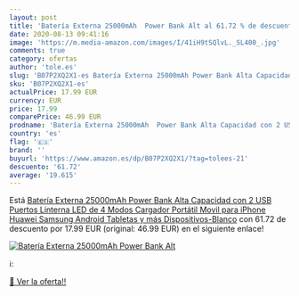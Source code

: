 ```yaml
---
layout: post
title: 'Batería Externa 25000mAh  Power Bank Alt al 61.72 % de descuento'
date: 2020-08-13 09:41:16
image: 'https://m.media-amazon.com/images/I/41iH9tSQlvL._SL400_.jpg'
comments: true
category: ofertas
author: 'tole.es'
slug: 'B07P2XQ2X1-es Batería Externa 25000mAh Power Bank Alta Capacidad con 2...'
sku: 'B07P2XQ2X1-es'
actualPrice: 17.99 EUR
currency: EUR
price: 17.99
comparePrice: 46.99 EUR
prodname: 'Batería Externa 25000mAh  Power Bank Alta Capacidad con 2 USB Puertos  Linterna LED de 4 Modos Cargador Portátil Movil para iPhone  Huawei  Samsung  Android  Tabletas y más Dispositivos-Blanco'
country: 'es'
flag: '🇪🇸'
brand: ''
buyurl: 'https://www.amazon.es/dp/B07P2XQ2X1/?tag=tolees-21'
descuento: '61.72'
average: '19.615'
---
```


Está [Batería Externa 25000mAh  Power Bank Alta Capacidad con 2 USB Puertos  Linterna LED de 4 Modos Cargador Portátil Movil para iPhone  Huawei  Samsung  Android  Tabletas y más Dispositivos-Blanco](https://www.amazon.es/dp/B07P2XQ2X1/?tag=tolees-21) con 61.72 de descuento por 17.99 EUR (original: 46.99 EUR) en el siguiente enlace!

[![Batería Externa 25000mAh  Power Bank Alt](https://m.media-amazon.com/images/I/41iH9tSQlvL._SL400_.jpg)](https://www.amazon.es/dp/B07P2XQ2X1/?tag=tolees-21)

ℹ️:


[🛒 Ver la oferta!!](https://www.amazon.es/dp/B07P2XQ2X1/?tag=tolees-21)

